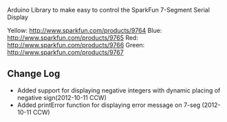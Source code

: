 Arduino Library to make easy to control the SparkFun 7-Segment Serial Display

Yellow: http://www.sparkfun.com/products/9764
Blue: http://www.sparkfun.com/products/9765
Red: http://www.sparkfun.com/products/9766
Green: http://www.sparkfun.com/products/9767

Change Log
----------------
+ Added support for displaying negative integers with dynamic placing of negative sign(2012-10-11 CCW)
+ Added printError function for displaying error message on 7-seg (2012-10-11 CCW)


